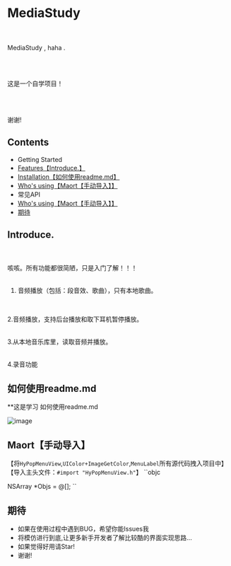 
# MediaStudy

<br /><br />
MediaStudy , haha .<br />

<br /><br />

这是一个自学项目！<br />

<br /><br />

谢谢!<br />

## Contents
* Getting Started
* [Features【Introduce.】](#001)
* [Installation【如何使用readme.md】](#002)
* [Who's using【Maort【手动导入】】](#003)
* 常见API
* [Who's using【Maort【手动导入】】](#003)
* [期待](#004)



## <a id="001"></a>Introduce.
<br /><br />
     咳咳。所有功能都很简陋，只是入门了解！！！<br />
<br />

1. 音频播放（包括：段音效、歌曲），只有本地歌曲。<br />
<br />

2.音频播放，支持后台播放和取下耳机暂停播放。<br />
<br />

3.从本地音乐库里，读取音频并播放。<br />
<br />

4.录音功能



## <a id="002"></a>如何使用readme.md

**这是学习 如何使用readme.md

![image](https://github.com/wwdc14/HyPopMenuView/blob/master/Untitled.gif)


## <a id="003"></a>Maort【手动导入】

【将`HyPopMenuView`,`UIColor+ImageGetColor`,`MenuLabel`所有源代码拽入项目中】
【导入主头文件：`#import "HyPopMenuView.h"`】
``objc


NSArray *Objs = @[];
``



## <a id="004"></a>期待

* 如果在使用过程中遇到BUG，希望你能Issues我
* 将模仿进行到底,让更多新手开发者了解比较酷的界面实现思路... 
* 如果觉得好用请Star!
* 谢谢!















